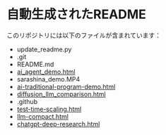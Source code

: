 
# 自動生成されたREADME

このリポジトリには以下のファイルが含まれています：

- update_readme.py
- .git
- README.md
- [ai_agent_demo.html](./ai_agent_demo.html)
- sarashina_demo.MP4
- [ai-traditional-program-demo.html](./ai-traditional-program-demo.html)
- [diffusion_llm_comparison.html](./diffusion_llm_comparison.html)
- .github
- [test-time-scaling.html](./test-time-scaling.html)
- [llm-compact.html](./llm-compact.html)
- [chatgpt-deep-research.html](./chatgpt-deep-research.html)
